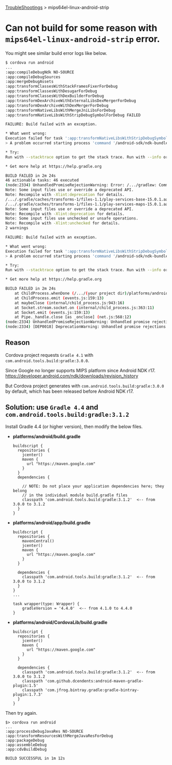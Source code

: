 [TroubleShootings](../README.md) > mips64el-linux-android-strip

# Can not build for some reason with `mips64el-linux-android-strip` error.

You might see similar build error logs like below.

``` bash
$ cordova run android
...
:app:compileDebugNdk NO-SOURCE
:app:compileDebugSources
:app:mergeDebugAssets
:app:transformClassesWithStackFramesFixerForDebug
:app:transformClassesWithDesugarForDebug
:app:transformClassesWithDexBuilderForDebug
:app:transformDexArchiveWithExternalLibsDexMergerForDebug
:app:transformDexArchiveWithDexMergerForDebug
:app:transformNativeLibsWithMergeJniLibsForDebug
:app:transformNativeLibsWithStripDebugSymbolForDebug FAILED

FAILURE: Build failed with an exception.

* What went wrong:
Execution failed for task ':app:transformNativeLibsWithStripDebugSymbolForDebug'.
> A problem occurred starting process 'command '/android-sdk/ndk-bundle/toolchains/mips64el-linux-android-4.9/prebuilt/darwin-x86_64/bin/mips64el-linux-android-strip''

* Try:
Run with --stacktrace option to get the stack trace. Run with --info or --debug option to get more log output. Run with --scan to get full insights.

* Get more help at https://help.gradle.org

BUILD FAILED in 2m 24s
46 actionable tasks: 46 executed
(node:2334) UnhandledPromiseRejectionWarning: Error: /.../gradlew: Command failed with exit code 1 Error output:
Note: Some input files use or override a deprecated API.
Note: Recompile with -Xlint:deprecation for details.
/.../.gradle/caches/transforms-1/files-1.1/play-services-base-15.0.1.aar/3059966d46a542402c4f8a41d6c7d326/jars/classes.jar(com/google/android/gms/common/api/GoogleApiClient.class): warning: Cannot find annotation method 'value()' in type 'GuardedBy': class file for javax.annotation.concurrent.GuardedBy not found
/.../.gradle/caches/transforms-1/files-1.1/play-services-maps-15.0.1.aar/689224f82eb48a86e5a66eb65c5ddc71/jars/classes.jar(com/google/android/gms/maps/MapsInitializer.class): warning: Cannot find annotation method 'value()' in type 'GuardedBy'
Note: Some input files use or override a deprecated API.
Note: Recompile with -Xlint:deprecation for details.
Note: Some input files use unchecked or unsafe operations.
Note: Recompile with -Xlint:unchecked for details.
2 warnings

FAILURE: Build failed with an exception.

* What went wrong:
Execution failed for task ':app:transformNativeLibsWithStripDebugSymbolForDebug'.
> A problem occurred starting process 'command '/android-sdk/ndk-bundle/toolchains/mips64el-linux-android-4.9/prebuilt/darwin-x86_64/bin/mips64el-linux-android-strip''

* Try:
Run with --stacktrace option to get the stack trace. Run with --info or --debug option to get more log output. Run with --scan to get full insights.

* Get more help at https://help.gradle.org

BUILD FAILED in 2m 24s
    at ChildProcess.whenDone (/.../(your project dir)/platforms/android/cordova/node_modules/cordova-common/src/superspawn.js:169:23)
    at ChildProcess.emit (events.js:159:13)
    at maybeClose (internal/child_process.js:943:16)
    at Socket.stream.socket.on (internal/child_process.js:363:11)
    at Socket.emit (events.js:159:13)
    at Pipe._handle.close [as _onclose] (net.js:568:12)
(node:2334) UnhandledPromiseRejectionWarning: Unhandled promise rejection. This error originated either by throwing inside of an async function without a catch block, or by rejecting a promise which was not handled with .catch(). (rejection id: 1)
(node:2334) [DEP0018] DeprecationWarning: Unhandled promise rejections are deprecated. In the future, promise rejections that are not handled will terminate the Node.js process with a non-zero exit code.

```

## Reason

Cordova project requests `Gradle 4.1` with `com.android.tools.build:gradle:3.0.0`.

Since Google no longer supports MIPS platform since Android NDK r17.
https://developer.android.com/ndk/downloads/revision_history

But Cordova project generates with `com.android.tools.build:gradle:3.0.0` by default, which has been released before Android NDK r17.

## Solution: use `Gradle 4.4` and `com.android.tools.build:gradle:3.1.2`

Install Gradle 4.4 (or higher version), then modify the below files.

- **platforms/android/build.gradle**
  ```
  buildscript {
    repositories {
      jcenter()
      maven {
        url "https://maven.google.com"
      }
    }
    dependencies {

      // NOTE: Do not place your application dependencies here; they belong
      // in the individual module build.gradle files
      classpath 'com.android.tools.build:gradle:3.1.2'  <-- from 3.0.0 to 3.1.2
    }
  }
  ```

- **platforms/android/app/build.gradle**
  ```
  buildscript {
    repositories {
      mavenCentral()
      jcenter()
      maven {
        url "https://maven.google.com"
      }
    }

    dependencies {
      classpath 'com.android.tools.build:gradle:3.1.2'  <-- from 3.0.0 to 3.1.2
    }
  }
  ...

  task wrapper(type: Wrapper) {
      gradleVersion = '4.4.0'  <-- from 4.1.0 to 4.4.0
  }
  ```

- **platforms/android/CordovaLib/build.gradle**
  ```
  buildscript {
    repositories {
      jcenter()
      maven {
        url "https://maven.google.com"
      }
    }

    dependencies {
      classpath 'com.android.tools.build:gradle:3.1.2'  <-- from 3.0.0 to 3.1.2
      classpath 'com.github.dcendents:android-maven-gradle-plugin:1.5'
      classpath 'com.jfrog.bintray.gradle:gradle-bintray-plugin:1.7.3'
    }
  }
  ```

Then try again.

```
$> cordova run android
...
:app:processDebugJavaRes NO-SOURCE
:app:transformResourcesWithMergeJavaResForDebug
:app:packageDebug
:app:assembleDebug
:app:cdvBuildDebug

BUILD SUCCESSFUL in 1m 12s

```
